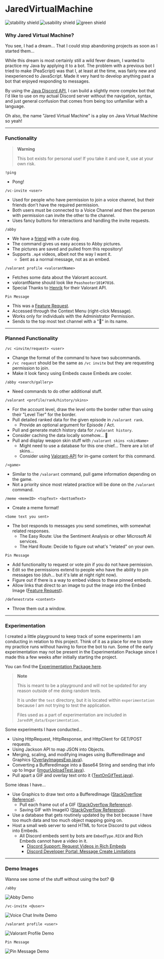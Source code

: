 # JaredVirtualMachine

![stability shield](https://img.shields.io/badge/stability-not-red) ![usability shield](https://img.shields.io/badge/usability-prob_not-orange) ![green shield](https://img.shields.io/badge/isGreen-true-brightgreen)

### Why Jared Virtual Machine?

You see, I had a dream... That I could stop abandoning projects as soon as I started them...

While this dream is most certainly still a wild fever dream, I wanted to practice my Java by applying it to a bot.
The problem with a previous bot I tried to make (PeaScript) was that I, at least at the time, was fairly new and inexperienced to JavaScript.
Made it very hard to develop anything past a bot that enjoyed responding to messages.

By using the [Java Discord API](https://jda.wiki/), I can build a slightly more complex bot that I'd like to use on my actual Discord server without the navigation, syntax, and just general confusion that comes from being too unfamiliar with a language.

Oh also, the name "Jared Virtual Machine" is a play on Java Virtual Machine so yeah!

---

### Functionality

> **Warning**
> 
> This bot exists for personal use! If you take it and use it, use at your own risk.

`!ping`
- Pong!

`/vc-invite <user>`
- Used for people who have permission to join a voice channel, but their friends don't have the required permission.
- Both users must be connected to a Voice Channel and then the person with permission can invite the other to the channel.
- Uses fancy buttons for interactions and handling the invite requests.

`/abby`
- We have a [friend](https://github.com/RhythmicSys) with a cute dog.
- The command gives us easy access to Abby pictures.
- The pictures are saved and pulled from this repository!
- Supports `.mp4` videos, albeit not the way I want it.
  - Sent as a normal message, not as an embed.

`/valorant profile <valorantName>`
- Fetches some data about the Valorant account.
- valorantName should look like `Peashooter101#7016`.
- Special Thanks to [Henrik](https://docs.henrikdev.xyz/) for their Valorant API.

`Pin Message`
- This was a [Feature Request](https://github.com/Peashooter101/JaredVirtualMachine/issues/1).
- Accessed through the Context Menu (right-click Message).
- Works only for individuals with the Administrator Permission.
- Sends to the top most text channel with a "📌" in its name.

---

### Planned Functionality

`/vc <invite/request> <user>`
- Change the format of the command to have two subcommands.
- `/vc request` should be the same as `/vc invite` but they are requesting permission to join.
- Make it look fancy using Embeds cause Embeds are cooler.

`/abby <search/gallery>`
- Need commands to do other additional stuff.

`/valorant <profile/rank/history/skins>`
- For the account level, draw the level onto the border rather than using their "Level Tier" for the border.
- Pull detailed ranked data for the given episode in `/valorant rank`.
  - Provide an optional argument for Episode / Act.
- Pull and generate match history data for `/valorant history`.
- Consider caching the data locally somehow... :thinking:
- Pull and display weapon skin stuff with `/valorant skins <skinName>`
  - Might need to use a database for this one chief... There are a lot of skins...
  - Consider using [Valorant-API](https://dash.valorant-api.com/) for in-game content for this command.

`/<game>`
- Similar to the `/valorant` command, pull game information depending on the game.
- Not a priority since most related practice will be done on the `/valorant` command.

`/meme <memeID> <topText> <bottomText>`
- Create a meme format!

`<Some text you sent>`
- The bot responds to messages you send sometimes, with somewhat related responses.
  - The Easy Route: Use the Sentiment Analysis or other Microsoft AI services.
  - The Hard Route: Decide to figure out what's "related" on your own.

`Pin Message`
- Add functionality to request or vote pin if you do not have permission.
- Edit so the permissions extend to people who have the ability to pin messages too (duh... but it's late at night right now).
- Figure out if there is a way to embed videos to these pinned embeds.
- Allow links that direct to an image to put the image into the Embed Image ([Feature Request](https://github.com/Peashooter101/JaredVirtualMachine/issues/3)).

`/defenestrate <content>`
- Throw them out a window.

---

### Experimentation

I created a little playground to keep track of some experiments I am conducting in relation to this project. Think of it as a place for me to store my practice runs without having to force the bot to run. Some of the early experimentation may not be present in the Experimentation Package since I made this a few weeks after initially starting the project.

You can find the [Experimentation Package here](https://github.com/Peashooter101/JaredVirtualMachine/tree/main/src/test/java/experimentation).

> **Note**
> 
> This is meant to be a playground and will not be updated for any reason outside of me doing random tests.
> 
> It is under the `test` directory, but it is located within `experimentation` because I am not trying to test the application.
> 
> Files used as a part of experimentation are included in `JaredVM_data/Experimentation`.

Some experiments I have conducted...
- Using HttpRequest, HttpResponse, and HttpClient for GET/POST requests.
- Using Jackson API to map JSON into Objects.
- Merging, scaling, and modifying images using BufferedImage and Graphics ([OverlayImagesExp.java](https://github.com/Peashooter101/JaredVirtualMachine/blob/main/src/test/java/experimentation/OverlayImagesTest.java)).
- Converting a BufferedImage into a Base64 String and sending that info up to Imgur ([ImgurUploadTest.java](https://github.com/Peashooter101/JaredVirtualMachine/blob/main/src/test/java/experimentation/ImgurUploadTest.java)).
- Pull apart a GIF and overlay text onto it ([TextOnGifTest.java](https://github.com/Peashooter101/JaredVirtualMachine/blob/main/src/test/java/experimentation/TextOnGifTest.java)).

Some ideas I have...
- Use Graphics to draw text onto a BufferedImage ([StackOverflow Reference](https://stackoverflow.com/questions/2658554/using-graphics2d-to-overlay-text-on-a-bufferedimage-and-return-a-bufferedimage)).
  - Pull each frame out of a GIF ([StackOverflow Reference](https://stackoverflow.com/questions/8933893/convert-each-animated-gif-frame-to-a-separate-bufferedimage)).
  - Saving GIF with ImageIO ([StackOverflow Reference](https://stackoverflow.com/questions/777947/creating-animated-gif-with-imageio)).
- Use a database that gets routinely updated by the bot because I have too much data and too much object mapping going on.
- Host a small web server to send HTML to force Discord to put videos into Embeds.
  - All Discord embeds sent by bots are `EmbedType.RICH` and Rich Embeds cannot have a video in it.
    - [Discord Support: Request Videos in Rich Embeds](https://support.discord.com/hc/en-us/community/posts/360037387352-Videos-in-Rich-Embeds)
    - [Discord Developer Portal: Message Create Limitations](https://discord.com/developers/docs/resources/channel#create-message-limitations)

---

### Demo Images

Wanna see some of the stuff without using the bot? :smile:

`/abby`

![Abby Demo](https://github.com/Peashooter101/JaredVirtualMachine/blob/main/Demo%20Images/Abby%20Demo.png?raw=true)

`/vc-invite <@user>`

![Voice Chat Invite Demo](https://github.com/Peashooter101/JaredVirtualMachine/blob/main/Demo%20Images/Voice%20Channel%20Invite%20Demo.png?raw=true)

`/valorant profile <user>`

![Valorant Profile Demo](https://github.com/Peashooter101/JaredVirtualMachine/blob/main/Demo%20Images/Valorant%20Profile%20Demo.png?raw=true)

`Pin Message`

![Pin Message Demo](https://github.com/Peashooter101/JaredVirtualMachine/blob/main/Demo%20Images/Pin%20Message%20Demo.png?raw=true)
